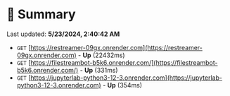 # 📖 Summary
Last updated: **5/23/2024, 2:40:42 AM**

- `GET` [https://restreamer-09gx.onrender.com](https://restreamer-09gx.onrender.com) - **Up** (22432ms)
- `GET` [https://filestreambot-b5k6.onrender.com/](https://filestreambot-b5k6.onrender.com/) - **Up** (331ms)
- `GET` [https://jupyterlab-python3-12-3.onrender.com](https://jupyterlab-python3-12-3.onrender.com) - **Up** (354ms)
